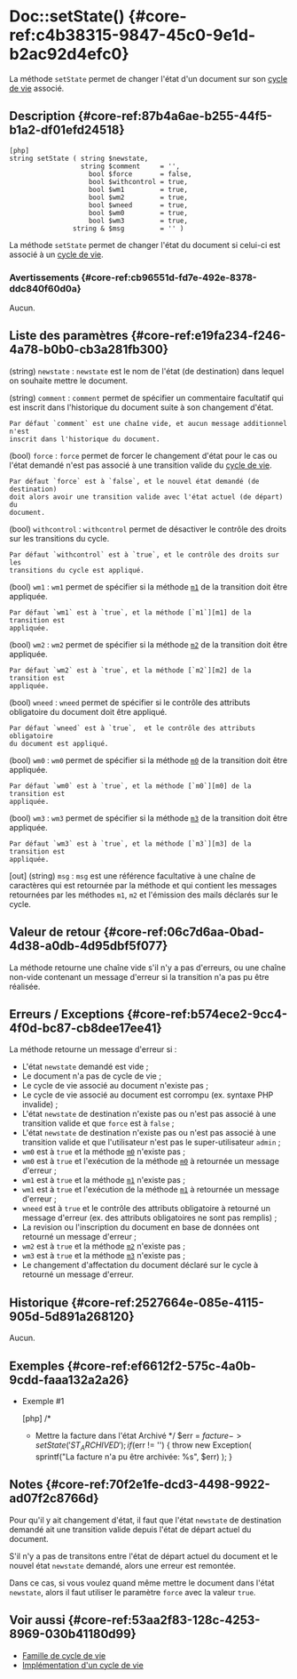 # Doc::setState() {#core-ref:c4b38315-9847-45c0-9e1d-b2ac92d4efc0}

<div class="short-description" markdown="1">

La méthode `setState` permet de changer l'état d'un document sur son [cycle de
vie][cycle_de_vie] associé.

</div>

## Description {#core-ref:87b4a6ae-b255-44f5-b1a2-df01efd24518}

    [php]
    string setState ( string $newstate,
                      string $comment     = '',
                        bool $force       = false,
                        bool $withcontrol = true,
                        bool $wm1         = true,
                        bool $wm2         = true,
                        bool $wneed       = true,
                        bool $wm0         = true,
                        bool $wm3         = true,
                    string & $msg         = '' )

La méthode `setState` permet de changer l'état du document si celui-ci est
associé à un [cycle de vie][cycle_de_vie].

### Avertissements {#core-ref:cb96551d-fd7e-492e-8378-ddc840f60d0a}

Aucun.

## Liste des paramètres {#core-ref:e19fa234-f246-4a78-b0b0-cb3a281fb300}

(string) `newstate`
:   `newstate` est le nom de l'état (de destination) dans lequel on souhaite
    mettre le document.

(string) `comment`
:   `comment` permet de spécifier un commentaire facultatif qui est inscrit dans
l'historique du document suite à son changement d'état.
    
    Par défaut `comment` est une chaîne vide, et aucun message additionnel n'est
    inscrit dans l'historique du document.

(bool) `force`
:   `force` permet de forcer le changement d'état pour le cas ou l'état demandé
    n'est pas associé à une transition valide du [cycle de vie][cycle_de_vie].
    
    Par défaut `force` est à `false`, et le nouvel état demandé (de destination)
    doit alors avoir une transition valide avec l'état actuel (de départ) du
    document.

(bool) `withcontrol`
:   `withcontrol` permet de désactiver le contrôle des droits sur les transitions
    du cycle.
    
    Par défaut `withcontrol` est à `true`, et le contrôle des droits sur les
    transitions du cycle est appliqué.

(bool) `wm1`
:   `wm1` permet de spécifier si la méthode [`m1`][m1] de la transition doit
    être appliquée.
    
    Par défaut `wm1` est à `true`, et la méthode [`m1`][m1] de la transition est
    appliquée.

(bool) `wm2`
:   `wm2` permet de spécifier si la méthode [`m2`][m2] de la transition doit
    être appliquée.
    
    Par défaut `wm2` est à `true`, et la méthode [`m2`][m2] de la transition est
    appliquée.

(bool) `wneed`
:   `wneed` permet de spécifier si le contrôle des attributs obligatoire du
    document doit être appliqué.
    
    Par défaut `wneed` est à `true`,  et le contrôle des attributs obligatoire
    du document est appliqué.

(bool) `wm0`
:   `wm0` permet de spécifier si la méthode [`m0`][m0] de la transition doit
    être appliquée.
    
    Par défaut `wm0` est à `true`, et la méthode [`m0`][m0] de la transition est
    appliquée.

(bool) `wm3`
:   `wm3` permet de spécifier si la méthode [`m3`][m3] de la transition doit
    être appliquée.
    
    Par défaut `wm3` est à `true`, et la méthode [`m3`][m3] de la transition est
    appliquée.

[out] (string) `msg`
:   `msg` est une référence facultative à une chaîne de caractères qui est
    retournée par la méthode et qui contient les messages retournées par les
    méthodes `m1`, `m2` et l'émission des mails déclarés sur le cycle.

## Valeur de retour {#core-ref:06c7d6aa-0bad-4d38-a0db-4d95dbf5f077}

La méthode retourne une chaîne vide s'il n'y a pas d'erreurs, ou une chaîne
non-vide contenant un message d'erreur si la transition n'a pas pu être
réalisée.

## Erreurs / Exceptions {#core-ref:b574ece2-9cc4-4f0d-bc87-cb8dee17ee41}

La méthode retourne un message d'erreur si :

* L'état `newstate` demandé est vide ;
* Le document n'a pas de cycle de vie ;
* Le cycle de vie associé au document n'existe pas ;
* Le cycle de vie associé au document est corrompu (ex. syntaxe PHP invalide) ;
* L'état `newstate` de destination n'existe pas ou n'est pas associé à une
  transition valide et que `force` est à `false` ;
* L'état `newstate` de destination n'existe pas ou n'est pas associé à une
  transition valide et que l'utilisateur n'est pas le super-utilisateur `admin` ;
* `wm0` est à `true` et la méthode [`m0`][m0] n'existe pas ;
* `wm0` est à `true` et l'exécution de la méthode [`m0`][m0] à retournée un
  message d'erreur ;
* `wm1` est à `true` et la méthode [`m1`][m1] n'existe pas ;
* `wm1` est à `true` et l'exécution de la méthode [`m1`][m1] à retournée un
  message d'erreur ;
* `wneed` est à `true` et le contrôle des attributs obligatoire à retourné un
  message d'erreur (ex. des attributs obligatoires ne sont pas remplis) ;
* La revision ou l'inscription du document en base de données ont retourné un
  message d'erreur ;
* `wm2` est à `true` et la méthode [`m2`][m2] n'existe pas ;
* `wm3` est à `true` et la méthode [`m3`][m3] n'existe pas ;
* Le changement d'affectation du document déclaré sur le cycle à retourné un
  message d'erreur.

## Historique {#core-ref:2527664e-085e-4115-905d-5d891a268120}

Aucun.

## Exemples {#core-ref:ef6612f2-575c-4a0b-9cdd-faaa132a2a26}

- Exemple #1

    [php]
    /*
     * Mettre la facture dans l'état Archivé
     */
    $err = $facture->setState('ST_ARCHIVED');
    if ($err != '') {
        throw new Exception(
            sprintf("La facture n'a pu être archivée: %s", $err)
        );
    }

## Notes {#core-ref:70f2e1fe-dcd3-4498-9922-ad07f2c8766d}

Pour qu'il y ait changement d'état, il faut que l'état `newstate` de destination
demandé ait une transition valide depuis l'état de départ actuel du document.

S'il n'y a pas de transitons entre l'état de départ actuel du document et le
nouvel état `newstate` demandé, alors une erreur est remontée.

Dans ce cas, si vous voulez quand même mettre le document dans l'état
`newstate`, alors il faut utiliser le paramètre `force` avec la valeur `true`.

## Voir aussi {#core-ref:53aa2f83-128c-4253-8969-030b41180d99}

- [Famille de cycle de vie][family_wf]
- [Implémentation d'un cycle de vie][impl_wf]

<!-- links -->
[cycle_de_vie]: #core-ref:932119d9-2681-427f-bcf2-2c439784d051
[wf_cycle]: #core-ref:d5ddda0c-09d2-42b0-9543-0723e242ec09
[family_wf]: #core-ref:b8824399-f17d-4007-adde-8a7433939273
[impl_wf]: #core-ref:91e2017b-d595-47b3-bfc6-3b57c932b989
[m0]: #core-ref:c3bcdf20-5756-4880-b067-36f0d62b68c5
[m1]: #core-ref:603b0905-6269-4dca-a656-55e1d5524c3a
[m2]: #core-ref:ced2bc66-792e-4c55-bd0a-dcca09e9732d
[m3]: #core-ref:39462cd9-7962-4efe-888b-912d7256671a
